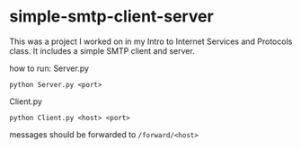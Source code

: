 # simple-smtp-client-server
This was a project I worked on in my Intro to Internet Services and Protocols class. It includes a simple SMTP client and server.

how to run:
Server.py

<code>python Server.py \<port\></code>

Client.py

<code>python Client.py \<host\> \<port\></code>

messages should be forwarded to <code>/forward/\<host\></code>
